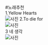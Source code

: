 #노래추천  
1.Yellow Hearts  
![사진](https://lh3.googleusercontent.com/proxy/x_Ycgvw2yoKBpUm0NQYjOFDFa9OqBcbtpym-4zsm9KdcXvAsWvK96u7IMPhxlVJaQQa8qlPegpLE9c8oMGwd6fOvJfxRawGarwxtk4b8-Ohfg9rdKWA_0S4Fcrpg9ajfASTVWOeB2oyHWwKCDzSc634JBdKxq21gIkixpTlszdX6JRxQ2UrUEyzsrwqWex0qKPgSDDL4nYgN9L9FtlSvtPEQFyHIb7M2f61vRfM__H4EwfKf7P1jn2fgWO4-oSdEyx_ESsNFBd38N8K3FAd3N3CcFqjZx1WF)
2.To die for    
![사진](https://mblogthumb-phinf.pstatic.net/MjAyMDAyMTRfNDUg/MDAxNTgxNjc4MjA0MDU1.OYTKnAaQLejpQn9KzKzOXHCywR25zBiEZAtzHTVdMxcg.w4FUoXe1Y0Qjlp-TzSn9gryPLfsa--tkUU6EA8hRMP0g.PNG.skh9740/Sam_Smith_-_To_Die_For.png?type=w800)  
3 네 생각  
![사진](https://image.bugsm.co.kr/album/images/500/200454/20045495.jpg)


